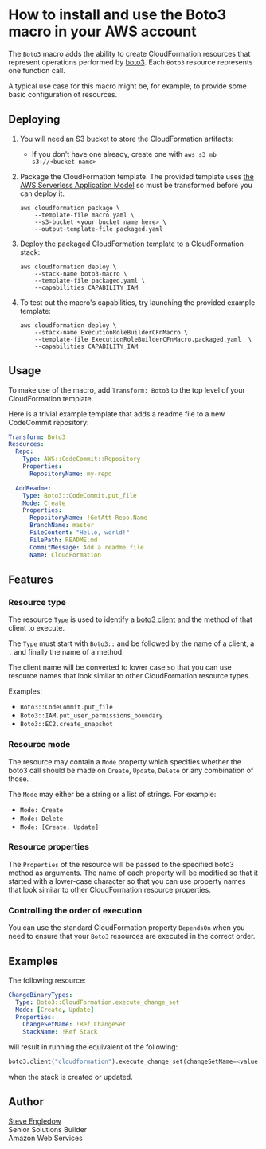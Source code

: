 # How to install and use the Boto3 macro in your AWS account

The `Boto3` macro adds the ability to create CloudFormation resources that
represent operations performed by [boto3](http://boto3.readthedocs.io/). Each
`Boto3` resource represents one function call.

A typical use case for this macro might be, for example, to provide some basic
configuration of resources.

## Deploying

1. You will need an S3 bucket to store the CloudFormation artifacts:
    * If you don't have one already, create one with `aws s3 mb s3://<bucket name>`

2. Package the CloudFormation template. The provided template uses [the AWS
   Serverless Application
   Model](https://aws.amazon.com/about-aws/whats-new/2016/11/introducing-the-aws-serverless-application-model/)
   so must be transformed before you can deploy it.

    ```shell
    aws cloudformation package \
        --template-file macro.yaml \
        --s3-bucket <your bucket name here> \
        --output-template-file packaged.yaml
    ```

3. Deploy the packaged CloudFormation template to a CloudFormation stack:

    ```shell
    aws cloudformation deploy \
        --stack-name boto3-macro \
        --template-file packaged.yaml \
        --capabilities CAPABILITY_IAM
    ```

4. To test out the macro's capabilities, try launching the provided example template:

    ```shell
    aws cloudformation deploy \
        --stack-name ExecutionRoleBuilderCFnMacro \
        --template-file ExecutionRoleBuilderCFnMacro.packaged.yaml  \
        --capabilities CAPABILITY_IAM
    ```

## Usage

To make use of the macro, add `Transform: Boto3` to the top level of your
CloudFormation template.

Here is a trivial example template that adds a readme file to a new CodeCommit
repository:

```yaml
Transform: Boto3
Resources:
  Repo:
    Type: AWS::CodeCommit::Repository
    Properties:
      RepositoryName: my-repo

  AddReadme:
    Type: Boto3::CodeCommit.put_file
    Mode: Create
    Properties:
      RepositoryName: !GetAtt Repo.Name
      BranchName: master
      FileContent: "Hello, world!"
      FilePath: README.md
      CommitMessage: Add a readme file
      Name: CloudFormation
```

## Features

### Resource type

The resource `Type` is used to identify a [boto3
client](https://boto3.amazonaws.com/v1/documentation/api/latest/guide/clients.html)
and the method of that client to execute.

The `Type` must start with `Boto3::` and be followed by the name of a client, a
`.` and finally the name of a method.

The client name will be converted to lower case so that you can use resource
names that look similar to other CloudFormation resource types.

Examples:
* `Boto3::CodeCommit.put_file`
* `Boto3::IAM.put_user_permissions_boundary`
* `Boto3::EC2.create_snapshot`

### Resource mode

The resource may contain a `Mode` property which specifies whether the boto3
call should be made on `Create`, `Update`, `Delete` or any combination of
those.

The `Mode` may either be a string or a list of strings. For example:

* `Mode: Create`
* `Mode: Delete`
* `Mode: [Create, Update]`

### Resource properties

The `Properties` of the resource will be passed to the specified boto3 method
as arguments. The name of each property will be modified so that it started
with a lower-case character so that you can use property names that look
similar to other CloudFormation resource properties.

### Controlling the order of execution

You can use the standard CloudFormation property `DependsOn` when you need to
ensure that your `Boto3` resources are executed in the correct order.

## Examples


The following resource:

```yaml
ChangeBinaryTypes:
  Type: Boto3::CloudFormation.execute_change_set
  Mode: [Create, Update]
  Properties:
    ChangeSetName: !Ref ChangeSet
    StackName: !Ref Stack
```

will result in running the equivalent of the following:

```python
boto3.client("cloudformation").execute_change_set(changeSetName=<value of ChangeSet>, stackName=<value of StackName>)
```

when the stack is created or updated.

## Author

[Steve Engledow](https://linkedin.com/in/stilvoid)  
Senior Solutions Builder  
Amazon Web Services
